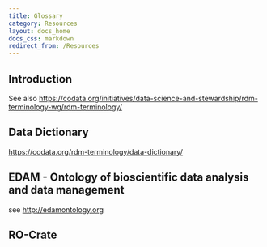 ```yaml
---
title: Glossary
category: Resources
layout: docs_home
docs_css: markdown
redirect_from: /Resources
---
```


## Introduction

See also https://codata.org/initiatives/data-science-and-stewardship/rdm-terminology-wg/rdm-terminology/

## Data Dictionary

https://codata.org/rdm-terminology/data-dictionary/

## EDAM - Ontology of bioscientific data analysis and data management

see http://edamontology.org

## RO-Crate
